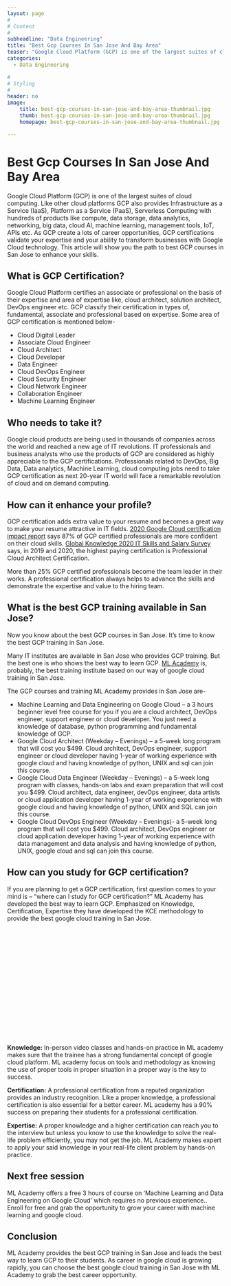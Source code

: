 ```yaml
---
layout: page
#
# Content
#
subheadline: "Data Engineering"
title: "Best Gcp Courses In San Jose And Bay Area"
teaser: "Google Cloud Platform (GCP) is one of the largest suites of cloud computing. Like other cloud platforms GCP also provides Infrastructure as a Service (IaaS), Platform as a Service (PaaS), Serverless Computing with hundreds of products like compute, data storage, data analytics, networking, big data, cloud AI, machine learning, management tools, IoT, APIs etc. As GCP create a l"
categories:
  - Data Engineering

#
# Styling
#
header: no
image:
    title: best-gcp-courses-in-san-jose-and-bay-area-thumbnail.jpg
    thumb: best-gcp-courses-in-san-jose-and-bay-area-thumbnail.jpg
    homepage: best-gcp-courses-in-san-jose-and-bay-area-thumbnail.jpg

---
```


# Best Gcp Courses In San Jose And Bay Area

Google Cloud Platform (GCP) is one of the largest suites of cloud computing. Like other cloud platforms GCP also provides Infrastructure as a Service (IaaS), Platform as a Service (PaaS), Serverless Computing with hundreds of products like compute, data storage, data analytics, networking, big data, cloud AI, machine learning, management tools, IoT, APIs etc. As GCP create a lots of career opportunities, GCP certifications validate your expertise and your ability to transform businesses with Google Cloud technology. This article will show you the path to best GCP courses in San Jose to enhance your skills.


**What is GCP Certification?**
------------------------------


Google Cloud Platform certifies an associate or professional on the basis of their expertise and area of expertise like, cloud architect, solution architect, DevOps engineer etc. GCP classify their certification in types of, fundamental, associate and professional based on expertise. Some area of GCP certification is mentioned below-


* Cloud Digital Leader
* Associate Cloud Engineer
* Cloud Architect
* Cloud Developer
* Data Engineer
* Cloud DevOps Engineer
* Cloud Security Engineer
* Cloud Network Engineer
* Collaboration Engineer
* Machine Learning Engineer


**Who needs to take it?**
-------------------------


Google cloud products are being used in thousands of companies across the world and reached a new age of IT revolutions. IT professionals and business analysts who use the products of GCP are considered as highly appreciable to the GCP certifications. Professionals related to DevOps, Big Data, Data analytics, Machine Learning, cloud computing jobs need to take GCP certification as next 20-year IT world will face a remarkable revolution of cloud and on demand computing.


**How can it enhance your profile?**
------------------------------------


GCP certification adds extra value to your resume and becomes a great way to make your resume attractive in IT fields. [2020 Google Cloud certification impact report](https://services.google.com/fh/files/misc/2020_googlecloud_certification_impact_report.pdf) says 87% of GCP certified professionals are more confident on their cloud skills. [Global Knowledge 2020 IT Skills and Salary Survey](https://www.globalknowledge.com/us-en/resources/resource-library/articles/top-paying-certifications/) says, in 2019 and 2020, the highest paying certification is Professional Cloud Architect Certification.


More than 25% GCP certified professionals become the team leader in their works. A professional certification always helps to advance the skills and demonstrate the expertise and value to the hiring team.


**What is the best GCP training available in San Jose?**
--------------------------------------------------------


Now you know about the best GCP courses in San Jose. It’s time to know the best GCP training in San Jose.


Many IT institutes are available in San Jose who provides GCP training. But the best one is who shows the best way to learn GCP. [ML Academy](https://mlacademy.io/) is, probably, the best training institute based on our way of google cloud training in San Jose. 


The GCP courses and training ML Academy provides in San Jose are-


* Machine Learning and Data Engineering on Google Cloud – a 3 hours beginner level free course for you if you are a cloud architect, DevOps engineer, support engineer or cloud developer. You just need a knowledge of database, python programming and fundamental knowledge of GCP.
* Google Cloud Architect (Weekday – Evenings) – a 5-week long program that will cost you $499. Cloud architect, DevOps engineer, support engineer or cloud developer having 1-year of working experience with google cloud and having knowledge of python, UNIX and sql can join this course.
* Google Cloud Data Engineer (Weekday – Evenings) – a 5-week long program with classes, hands-on labs and exam preparation that will cost you $499. Cloud architect, data engineer, devOps engineer, data artists or cloud application developer having 1-year of working experience with google cloud and having knowledge of python, UNIX and SQL can join this course.
* Google Cloud DevOps Engineer (Weekday – Evenings)- a 5-week long program that will cost you $499. Cloud architect, DevOps engineer or cloud application developer having 1-year of working experience with data management and data analysis and having knowledge of python, UNIX, google cloud and sql can join this course.


**How can you study for GCP certification?**
--------------------------------------------


If you are planning to get a GCP certification, first question comes to your mind is – “where can I study for GCP certification?” ML Academy has developed the best way to learn GCP. Emphasized on Knowledge, Certification, Expertise they have developed the KCE methodology to provide the best google cloud training in San Jose.


![KCE Framework](data:image/svg+xml,%3Csvg%20xmlns='http://www.w3.org/2000/svg'%20viewBox='0%200%201024%20547'%3E%3C/svg%3E)
**Knowledge:** In-person video classes and hands-on practice in ML academy makes sure that the trainee has a strong fundamental concept of google cloud platform. ML academy focus on tools and methodology as knowing the use of proper tools in proper situation in a proper way is the key to success.


**Certification:** A professional certification from a reputed organization provides an industry recognition. Like a proper knowledge, a professional certification is also essential for a better career. ML academy has a 90% success on preparing their students for a professional certification.


**Expertise:** A proper knowledge and a higher certification can reach you to the interview but unless you know to use the knowledge to solve the real-life problem efficiently, you may not get the job. ML Academy makes expert to apply your said knowledge in your real-life client problem by hands-on practice.


**Next free session**
---------------------


ML Academy offers a free 3 hours of course on ‘Machine Learning and Data Engineering on Google Cloud’ which requires no previous experience.. Enroll for free and grab the opportunity to grow your career with machine learning and google cloud.


**Conclusion**
--------------


ML Academy provides the best GCP training in San Jose and leads the best way to learn GCP to their students. As career in google cloud is growing rapidly, you can choose the best google cloud training in San Jose with ML Academy to grab the best career opportunity.


